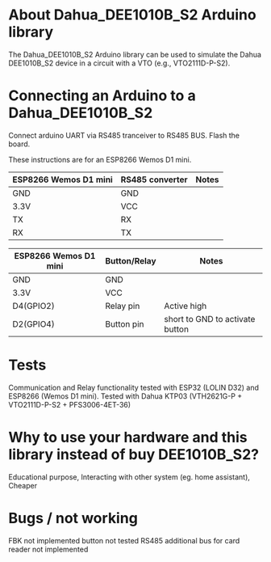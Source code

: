 # About Dahua_DEE1010B_S2 Arduino library
The Dahua_DEE1010B_S2 Arduino library can be used to simulate the Dahua DEE1010B_S2 device in a circuit with a VTO (e.g., VTO2111D-P-S2).

# Connecting an Arduino to a Dahua_DEE1010B_S2
Connect arduino UART via RS485 tranceiver to RS485 BUS. Flash the board. 

These instructions are for an ESP8266 Wemos D1 mini.

|ESP8266 Wemos D1 mini|RS485 converter|Notes|
|-------|------|-----|
|GND    |GND| |
|3.3V|VCC| |
|TX|RX| |
|RX|TX| |

|ESP8266 Wemos D1 mini|Button/Relay|Notes|
|-------|------|-----|
|GND    |GND| |
|3.3V|VCC| |
|D4(GPIO2)|Relay pin|Active high|
|D2(GPIO4)|Button pin|short to GND to activate button|

# Tests
Communication and Relay functionality tested with ESP32 (LOLIN D32) and ESP8266 (Wemos D1 mini). Tested with Dahua KTP03 (VTH2621G-P + VTO2111D-P-S2 + PFS3006-4ET-36)

# Why to use your hardware and this library instead of buy DEE1010B_S2?
Educational purpose, Interacting with other system (eg. home assistant), Cheaper

# Bugs / not working
FBK not implemented
button not tested
RS485 additional bus for card reader not implemented
